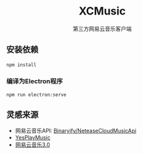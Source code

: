 <h1 align="center"> 
    XCMusic
</h1>
<p align="center">
    第三方网易云音乐客户端
</p>
<img src="./src/assets/logo.svg" style="width:300px; display:none;">

## 安装依赖
```
npm install
```

### 编译为Electron程序
```
npm run electron:serve
```

## 灵感来源

- 网易云音乐API: [Binaryify/NeteaseCloudMusicApi](https://github.com/Binaryify/NeteaseCloudMusicApi)
- [YesPlayMusic](https://github.com/qier222/YesPlayMusic)
- [网易云音乐3.0](https://music.163.com)